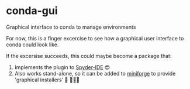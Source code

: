 # conda-gui
Graphical interface to conda to manage environments

For now, this is a finger excercise to see how a graphical user interface to conda could look like.

If the excersise succeeds, this could maybe become a package that:

   1. Implements the plugin to [Spyder-IDE](https://github.com/spyder-ide) 😍
   2. Also works stand-alone, so it can be added to [miniforge](https://github.com/conda-forge/miniforge) to provide 'graphical installers' 🤤 🙉🙈🙊
